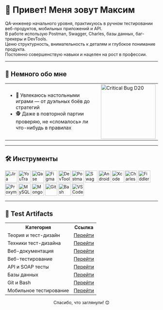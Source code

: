 <p align="center">
  <h1>👋 Привет! Меня зовут Максим</h1>

<p>
  QA-инженер начального уровня, практикуюсь в ручном тестировании веб-продуктов, мобильных приложений и API.<br/>
  В работе использую Postman, Swagger, Charles, базы данных, баг-трекеры и DevTools.<br/>
  Ценю структурность, внимательность к деталям и глубокое понимание продукта.<br/>
  Постоянно совершенствую навыки и нацелен на рост в профессии.
</p>

<hr/>

<h2>💬 Немного обо мне</h2>

<table>
  <tr>
    <td>
      <ul>
        <li>🎲 Увлекаюсь настольными играми — от дуэльных боёв до стратегий</li>
        <li>🕵️ Даже в повторной партии проверяю, не «сломалось» ли что-нибудь в правилах</li>
      </ul>
    </td>
    <td>
      <img src="https://raw.githubusercontent.com/MaximKuznetcov/portfolio/main/assets/d20_critical_bug.gif" width="180" alt="Critical Bug D20"/>
    </td>
  </tr>
</table>

<hr/>

<h2>🛠️ Инструменты</h2>
<p align="left">
  <img src="https://camo.githubusercontent.com/846a58b5795502a7f7b4016dd2c934bad2d3b80341db7ce9fc0ada3c8a1ac2d3/68747470733a2f2f63646e2e6a7364656c6976722e6e65742f67682f64657669636f6e732f64657669636f6e2f69636f6e732f6a6972612f6a6972612d6f726967696e616c2e737667" height="40" title="Jira" alt="Jira"/>
  <img src="https://camo.githubusercontent.com/6715c3488a23a0c0579724324dffbf679597a1cd7119ce66596aac3beb1dc35e/68747470733a2f2f75706c6f61642e77696b696d656469612e6f72672f77696b6970656469612f636f6d6d6f6e732f7468756d622f382f38642f596f75547261636b5f49636f6e2e7376672f3130323470782d596f75547261636b5f49636f6e2e7376672e706e67" height="40" title="YouTrack" alt="YouTrack"/>
  <img src="https://camo.githubusercontent.com/35a1928616a9dca0acd2141dbfa390752e65b548b310a0fec90e70a83b2802ae/68747470733a2f2f6c756e61312e636f2f6562303138372e706e67" height="40" title="Qase" alt="Qase"/>
  <img src="https://camo.githubusercontent.com/e39dd3b8f4afd6976f4978888b37cdaf52b825afb08eb36c99d92e2e63562553/68747470733a2f2f63646e2e6a7364656c6976722e6e65742f67682f64657669636f6e732f64657669636f6e2f69636f6e732f6669676d612f6669676d612d6f726967696e616c2e737667" height="40" title="Figma" alt="Figma"/>
  <img src="https://camo.githubusercontent.com/25f6f3de7ca12c8c300b6f0a7b37c48c1e6176ded2f38d770a9d5e9b9d24fce7/68747470733a2f2f64333377756272666b69306c36382e636c6f756466726f6e742e6e65742f333862356339353361343636373336363638356435356462353564303537633836646231666335342f61306664632f7374617469632f61636165366232346439343033343736363163613930316561303766343763312f6368726f6d652d6465762d6c6f676f2d69636f6e2e706e67" height="40" title="Chrome DevTools" alt="DevTools"/>
  <img src="https://camo.githubusercontent.com/66653fb9b350122ece0a9db72f67c75ec0316efe11126b7c7e46296ce64e2561/68747470733a2f2f7777772e7376677265706f2e636f6d2f73686f772f3335343230322f706f73746d616e2d69636f6e2e737667" height="40" title="Postman" alt="Postman"/>
  <img src="https://camo.githubusercontent.com/b12048870a12c78c92bc846f340c2bdb2cfb1d67f9f86d301b393ee074e02160/68747470733a2f2f656e637279707465642d74626e302e677374617469632e636f6d2f696d616765733f713d74626e3a414e6439476354444c6a2d3137684c75507365344b356c6f34564c4e46526e3839726a4c53422d4b4b495a4d644e6a4230512673" height="40" title="Swagger" alt="Swagger"/>
  <img src="https://camo.githubusercontent.com/e70b799e72de2cbcbdfc253cc4dfd3fb42eb4923972611b9e68f206b4bdff88f/68747470733a2f2f63646e2e6a7364656c6976722e6e65742f67682f64657669636f6e732f64657669636f6e2f69636f6e732f616e64726f696473747564696f2f616e64726f696473747564696f2d6f726967696e616c2e737667" height="40" title="Android Studio" alt="Android Studio"/>
  <img src="https://camo.githubusercontent.com/0e06a7f51b2b47d127ed51c45b3286f1cd10d315432cb683748cc13d94552343/68747470733a2f2f63646e2e6a7364656c6976722e6e65742f67682f64657669636f6e732f64657669636f6e2f69636f6e732f78636f64652f78636f64652d6f726967696e616c2e737667" height="40" title="Xcode" alt="Xcode"/>
  <img src="https://camo.githubusercontent.com/336cc8f5f3d0b45b3c149159207c88944e9909640f5dc25c7116355bc75670d5/68747470733a2f2f36342e6d656469612e74756d626c722e636f6d2f63343065383135393666333061646638363930656532366161313265383838662f74756d626c725f696e6c696e655f6f62387a32316f6754753172326f6e61755f3430302e706e67" height="40" title="Charles Proxy" alt="Charles Proxy"/>
  <img src="https://camo.githubusercontent.com/4c76cc41657552d1ec1d662f230ea45ad2b5da15e73466702f16ae433e87bb3f/68747470733a2f2f7777772e6d6567616c656563686572732e636f6d2f73746f726167652f466964646c65722d457665727977686572652d49636f6e2e706e67" height="40" title="Fiddler" alt="Fiddler"/>
  <img src="https://camo.githubusercontent.com/f87ce6b63f75021846fbb9ef34048b783725683b1c86cd4bd073042dd5811b47/68747470733a2f2f70682d66696c65732e696d6769782e6e65742f66316162613630652d623037312d346166642d626465362d3763313233383533613361652e706e673f6175746f3d666f726d6174" height="40" title="Proxyman" alt="Proxyman"/>
  <img src="https://camo.githubusercontent.com/8b690f4dff81513c7425f3b8f6e66b34a1dea43e22562037eeb5449d18571c89/68747470733a2f2f63646e2e6a7364656c6976722e6e65742f67682f64657669636f6e732f64657669636f6e2f69636f6e732f6d7973716c2f6d7973716c2d6f726967696e616c2e737667" height="40" title="MySQL" alt="MySQL"/>
  <img src="https://camo.githubusercontent.com/90700a62313a7ab044939bb96a71304f22a7e179cc503cd565b2e793e4f492c0/68747470733a2f2f63646e2e6a7364656c6976722e6e65742f67682f64657669636f6e732f64657669636f6e2f69636f6e732f6d6f6e676f64622f6d6f6e676f64622d6f726967696e616c2e737667" height="40" title="MongoDB" alt="MongoDB"/>
  <img src="https://camo.githubusercontent.com/15166a15835f145259844be455ab5945594a70c48a3090aa83d193bd5e3e9bc5/68747470733a2f2f63646e2e6a7364656c6976722e6e65742f67682f64657669636f6e732f64657669636f6e2f69636f6e732f6769742f6769742d6f726967696e616c2e737667" height="40" title="Git" alt="Git"/>
  <img src="https://camo.githubusercontent.com/5394f294e4791919dbc555553aa278cf9ff5644b3fbab2e6ef7259c3b38fdef3/68747470733a2f2f75706c6f61642e77696b696d656469612e6f72672f77696b6970656469612f636f6d6d6f6e732f7468756d622f342f34622f426173685f4c6f676f5f436f6c6f7265642e7376672f3130323470782d426173685f4c6f676f5f436f6c6f7265642e7376672e706e67" height="40" title="Bash" alt="Bash"/>
  <img src="https://camo.githubusercontent.com/f39f203ca1defeb47e3505ef9044d3303c038c60de7e67f6c229992602e59128/68747470733a2f2f63646e2e6a7364656c6976722e6e65742f67682f64657669636f6e732f64657669636f6e2f69636f6e732f7673636f64652f7673636f64652d6f726967696e616c2e737667" height="40" title="VS Code" alt="VS Code"/>
</p>

<hr/>

<h2>📂 Test Artifacts</h2>
<table align="center">
  <tr>
    <th>Категория</th>
    <th>Ссылка</th>
  </tr>
  <tr><td>Теория и тест-дизайн</td><td><a href="https://github.com/MaximKuznetcov/theory">Перейти</a></td></tr>
  <tr><td>Техники тест-дизайна</td><td><a href="https://github.com/MaximKuznetcov/design">Перейти</a></td></tr>
  <tr><td>Веб-документация</td><td><a href="https://github.com/MaximKuznetcov/docs">Перейти</a></td></tr>
  <tr><td>Веб-тестирование</td><td><a href="https://github.com/MaximKuznetcov/Web">Перейти</a></td></tr>
  <tr><td>API и SOAP тесты</td><td><a href="https://github.com/MaximKuznetcov/api">Перейти</a></td></tr>
  <tr><td>Базы данных</td><td><a href="https://github.com/MaximKuznetcov/database">Перейти</a></td></tr>
  <tr><td>Git и Bash</td><td><a href="https://github.com/MaximKuznetcov/git_bash">Перейти</a></td></tr>
  <tr><td>Мобильное тестирование</td><td><a href="https://github.com/MaximKuznetcov/mobile-">Перейти</a></td></tr>
</table>

<p align="center">Спасибо, что заглянули! 😊</p>